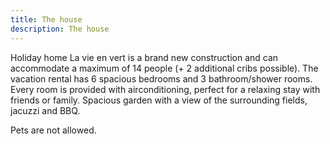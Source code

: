 ```yaml
---
title: The house
description: The house
---
```


Holiday home La vie en vert is a brand new construction and can accommodate a maximum of 14 people (+ 2 additional cribs possible). The vacation rental has 6 spacious bedrooms and 3 bathroom/shower rooms. Every room is provided with airconditioning, perfect for a relaxing stay with friends or family. Spacious garden with a view of the surrounding fields, jacuzzi and BBQ.

Pets are not allowed.
